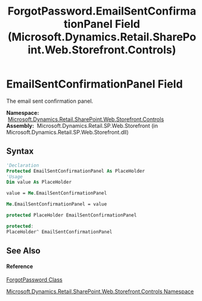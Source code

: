 ﻿---
title: ForgotPassword.EmailSentConfirmationPanel Field (Microsoft.Dynamics.Retail.SharePoint.Web.Storefront.Controls)
TOCTitle: EmailSentConfirmationPanel Field
ms:assetid: F:Microsoft.Dynamics.Retail.SharePoint.Web.Storefront.Controls.ForgotPassword.EmailSentConfirmationPanel
ms:mtpsurl: https://technet.microsoft.com/en-us/library/microsoft.dynamics.retail.sharepoint.web.storefront.controls.forgotpassword.emailsentconfirmationpanel(v=AX.60)
ms:contentKeyID: 62204707
ms.date: 05/18/2015
mtps_version: v=AX.60
f1_keywords:
- Microsoft.Dynamics.Retail.SharePoint.Web.Storefront.Controls.ForgotPassword.EmailSentConfirmationPanel
dev_langs:
- CSharp
- C++
- VB
---

# EmailSentConfirmationPanel Field

The email sent confirmation panel.

**Namespace:**  [Microsoft.Dynamics.Retail.SharePoint.Web.Storefront.Controls](microsoft-dynamics-retail-sharepoint-web-storefront-controls-namespace.md)  
**Assembly:**  Microsoft.Dynamics.Retail.SP.Web.Storefront (in Microsoft.Dynamics.Retail.SP.Web.Storefront.dll)

## Syntax

``` vb
'Declaration
Protected EmailSentConfirmationPanel As PlaceHolder
'Usage
Dim value As PlaceHolder

value = Me.EmailSentConfirmationPanel

Me.EmailSentConfirmationPanel = value
```

``` csharp
protected PlaceHolder EmailSentConfirmationPanel
```

``` c++
protected:
PlaceHolder^ EmailSentConfirmationPanel
```

## See Also

#### Reference

[ForgotPassword Class](forgotpassword-class-microsoft-dynamics-retail-sharepoint-web-storefront-controls.md)

[Microsoft.Dynamics.Retail.SharePoint.Web.Storefront.Controls Namespace](microsoft-dynamics-retail-sharepoint-web-storefront-controls-namespace.md)

